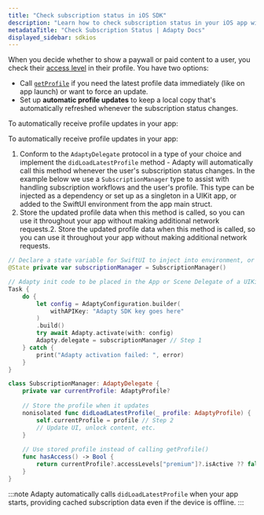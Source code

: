 ```yaml
---
title: "Check subscription status in iOS SDK"
description: "Learn how to check subscription status in your iOS app with Adapty."
metadataTitle: "Check Subscription Status | Adapty Docs"
displayed_sidebar: sdkios
---
```


When you decide whether to show a paywall or paid content to a user, you check their [access level](access-level.md) in their profile. You have two options:

- Call [`getProfile`](subscription-status.md) if you need the latest profile data immediately (like on app launch) or want to force an update.
- Set up **automatic profile updates** to keep a local copy that's automatically refreshed whenever the subscription status changes.

To automatically receive profile updates in your app:

To automatically receive profile updates in your app:

1. Conform to the `AdaptyDelegate` protocol in a type of your choice and implement the `didLoadLatestProfile` method - Adapty will automatically call this method whenever the user's subscription status changes. In the example below we use a `SubscriptionManager` type to assist with handling subscription workflows and the user's profile. This type can be injected as a dependency or set up as a singleton in a UIKit app, or added to the SwiftUI environment from the app main struct.
2. Store the updated profile data when this method is called, so you can use it throughout your app without making additional network requests.2. Store the updated profile data when this method is called, so you can use it throughout your app without making additional network requests.

```swift
// Declare a state variable for SwiftUI to inject into environment, or init manager and inject into view hierarchy in UIKit app
@State private var subscriptionManager = SubscriptionManager()

// Adapty init code to be placed in the App or Scene Delegate of a UIKit application, or the app main struct
Task {
	do {
    	let config = AdaptyConfiguration.builder(
    		withAPIKey: "Adapty SDK key goes here"
    	)
    	.build()
    	try await Adapty.activate(with: config)
    	Adapty.delegate = subscriptionManager // Step 1
    } catch {
        print("Adapty activation failed: ", error)
    }
} 

class SubscriptionManager: AdaptyDelegate {
    private var currentProfile: AdaptyProfile?
    
    // Store the profile when it updates
    nonisolated func didLoadLatestProfile(_ profile: AdaptyProfile) {
        self.currentProfile = profile // Step 2
        // Update UI, unlock content, etc.
    }
    
    // Use stored profile instead of calling getProfile()
    func hasAccess() -> Bool {
        return currentProfile?.accessLevels["premium"]?.isActive ?? false
    }
}
```

:::note
Adapty automatically calls `didLoadLatestProfile` when your app starts, providing cached subscription data even if the device is offline.
:::